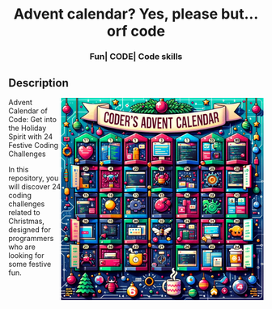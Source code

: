 <h1 align="center" style="font-weight: bold;">Advent calendar? Yes, please but... orf code</h1>
<h3 align="center">Fun| CODE| Code skills</h3>

## Description

<img align="right" alt="Coding" width="400" src="advent_calendar.png">

Advent Calendar of Code: Get into the Holiday Spirit with 24 Festive Coding Challenges

In this repository, you will discover 24 coding challenges related to Christmas, designed for programmers who are looking for some festive fun.
